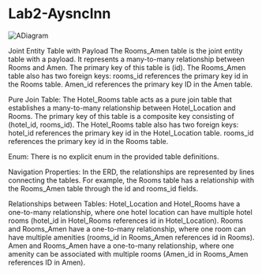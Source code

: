 # Lab2-AysncInn


![ADiagram](C:\Users\KDots\OneDrive\Documents\GitHub\Lab2-AysncInn\DiagramLab11.png)

Joint Entity Table with Payload
The Rooms_Amen table is the joint entity table with a payload. It represents a many-to-many relationship between Rooms and Amen. The primary key of this table is (id).
The Rooms_Amen table also has two foreign keys:
rooms_id references the primary key id in the Rooms table.
Amen_id references the primary key ID in the Amen table.

Pure Join Table:
The Hotel_Rooms table acts as a pure join table that establishes a many-to-many relationship between Hotel_Location and Rooms. The primary key of this table is a composite key consisting of (hotel_id, rooms_id).
The Hotel_Rooms table also has two foreign keys:
hotel_id references the primary key id in the Hotel_Location table.
rooms_id references the primary key id in the Rooms table.

Enum:
There is no explicit enum in the provided table definitions.

Navigation Properties:
In the ERD, the relationships are represented by lines connecting the tables. For example, the Rooms table has a relationship with the Rooms_Amen table through the id and rooms_id fields.

Relationships between Tables:
Hotel_Location and Hotel_Rooms have a one-to-many relationship, where one hotel location can have multiple hotel rooms (hotel_id in Hotel_Rooms references id in Hotel_Location).
Rooms and Rooms_Amen have a one-to-many relationship, where one room can have multiple amenities (rooms_id in Rooms_Amen references id in Rooms).
Amen and Rooms_Amen have a one-to-many relationship, where one amenity can be associated with multiple rooms (Amen_id in Rooms_Amen references ID in Amen).
